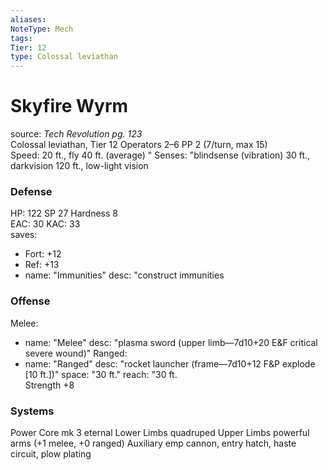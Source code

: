 ```yaml
---
aliases: 
NoteType: Mech
tags: 
Tier: 12
type: Colossal leviathan
---
```


# Skyfire Wyrm

source:  _Tech Revolution pg. 123_  
Colossal leviathan, Tier 12 
Operators 2–6
PP 2 (7/turn, max 15)  
Speed: 20 ft., fly 40 ft. (average)
 "
Senses: "blindsense (vibration) 30 ft., darkvision 120 ft., low-light vision

### Defense

HP: 122
SP 27
Hardness 8  
EAC: 30
KAC: 33  
saves:
  - Fort: +12
  - Ref: +13  
  - name: "Immunities"
    desc: "construct immunities

### Offense

Melee:
  - name: "Melee"
    desc: "plasma sword (upper limb—7d10+20 E&F
critical severe wound)"
Ranged:
  - name: "Ranged"
    desc: "rocket launcher (frame—7d10+12 F&P explode \[10 ft.\])"
space: "30 ft."
reach: "30 ft.  
Strength +8

### Systems

Power Core mk 3 eternal
Lower Limbs quadruped
Upper Limbs powerful arms (+1 melee, +0 ranged)
Auxiliary emp cannon, entry hatch, haste circuit, plow plating
